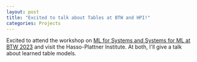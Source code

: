 ```yaml
---
layout: post
title: "Excited to talk about Tables at BTW and HPI!"
categories: Projects
---
```


Excited to attend the workshop on <a href="https://sites.google.com/view/btw-2023-tud/program/workshops/w1-ml-for-systems-and-systems-for-ml" target="blank">ML for Systems and Systems for ML at BTW 2023</a> and visit the Hasso-Plattner Institute. At both, I'll give a talk about learned table models.
